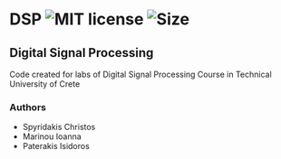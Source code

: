 # DSP ![MIT license](https://img.shields.io/github/license/CSpyridakis/DSP.svg?style=plastic) ![Size](https://img.shields.io/github/repo-size/CSpyridakis/DSP.svg?style=plastic)

## Digital Signal Processing
Code created for labs of Digital Signal Processing Course in Technical University of Crete

### Authors
* Spyridakis Christos
* Marinou Ioanna
* Paterakis Isidoros
